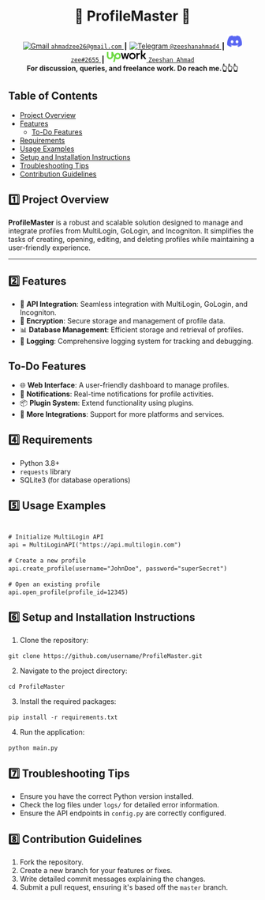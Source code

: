 <h1 align="center">🌟 ProfileMaster 🌟</h1>

<div align="center">
  <a href="https://mail.google.com/mail/u/?authuser=ahmadzee26@gmail.com">
    <img alt="Gmail" width="30px" src="https://edent.github.io/SuperTinyIcons/images/svg/gmail.svg" />
    <code>ahmadzee26@gmail.com</code>
  </a>
  <span> ┃ </span>
  
  <a href="https://t.me/zeeshanahmad4">
    <img alt="Telegram" width="30px" src="https://edent.github.io/SuperTinyIcons/images/svg/telegram.svg" />
    <code>@zeeshanahmad4</code>
  </a>
  <span> ┃ </span>
  
  <a href="https://discord.com">
    <img alt="Discord" width="30px" src="https://github.com/Zeeshanahmad4/RealEstateMate-WhatsApp-Group-Management-Bot/blob/main/discord-icon-svgrepo-com.svg" />
    <code>zee#2655</code>
  </a>
  <span> ┃ </span>
  
  <a href="https://www.upwork.com/freelancers/zeeshanahmad291">
    <img alt="Upwork" width="80px" src="https://github.com/Zeeshanahmad4/Zeeshanahmad4/blob/main/upwork.svg" />
    <code>Zeeshan Ahmad</code>
  </a>
  
  <br />
  <strong>For discussion, queries, and freelance work. Do reach me.👆👆👆</strong>
</div>

## Table of Contents
- [Project Overview](#1️⃣-project-overview)
- [Features](#2️⃣-features)
  - [ To-Do Features](#to-do-features-)
- [Requirements](#4️⃣-requirements)
- [Usage Examples](#5️⃣-usage-examples)
- [Setup and Installation Instructions](#6️⃣-setup-and-installation-instructions)
- [Troubleshooting Tips](#7️⃣-troubleshooting-tips)
- [Contribution Guidelines](#8️⃣-contribution-guidelines)



## 1️⃣ Project Overview

**ProfileMaster** is a robust and scalable solution designed to manage and integrate profiles from MultiLogin, GoLogin, and Incogniton. It simplifies the tasks of creating, opening, editing, and deleting profiles while maintaining a user-friendly experience.

---

## 2️⃣ Features

- 🔄 **API Integration**: Seamless integration with MultiLogin, GoLogin, and Incogniton.
- 🔐 **Encryption**: Secure storage and management of profile data.
- 📊 **Database Management**: Efficient storage and retrieval of profiles.
- 📝 **Logging**: Comprehensive logging system for tracking and debugging.

## To-Do Features

- 🌐 **Web Interface**: A user-friendly dashboard to manage profiles.
- 🔔 **Notifications**: Real-time notifications for profile activities.
- 📦 **Plugin System**: Extend functionality using plugins.
- 🔄 **More Integrations**: Support for more platforms and services.


## 4️⃣ Requirements

- Python 3.8+
- `requests` library
- SQLite3 (for database operations)


## 5️⃣ Usage Examples
```from api_integration import MultiLoginAPI

# Initialize MultiLogin API
api = MultiLoginAPI("https://api.multilogin.com")

# Create a new profile
api.create_profile(username="JohnDoe", password="superSecret")

# Open an existing profile
api.open_profile(profile_id=12345)
```

## 6️⃣ Setup and Installation Instructions

1. Clone the repository:

`git clone https://github.com/username/ProfileMaster.git` 

2. Navigate to the project directory:

`cd ProfileMaster` 

3. Install the required packages:

`pip install -r requirements.txt` 

4. Run the application:

`python main.py`


## 7️⃣ Troubleshooting Tips

- Ensure you have the correct Python version installed.
- Check the log files under `logs/` for detailed error information.
- Ensure the API endpoints in `config.py` are correctly configured.


## 8️⃣ Contribution Guidelines

1. Fork the repository.
2. Create a new branch for your features or fixes.
3. Write detailed commit messages explaining the changes.
4. Submit a pull request, ensuring it's based off the `master` branch.
